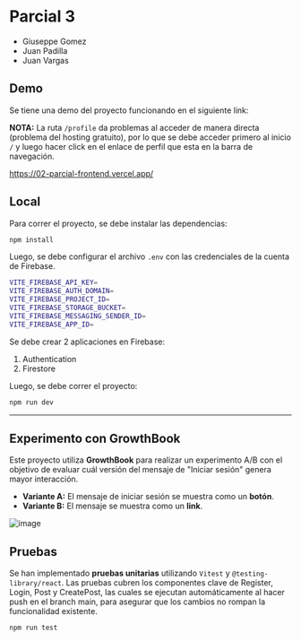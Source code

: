 # Parcial 3

* Giuseppe Gomez
* Juan Padilla
* Juan Vargas

## Demo

Se tiene una demo del proyecto funcionando en el siguiente link:

**NOTA:** La ruta `/profile` da problemas al acceder de manera directa (problema del hosting gratuito), por lo que se debe acceder primero al inicio `/` y luego hacer click en el enlace de perfil que esta en la barra de navegación.

https://02-parcial-frontend.vercel.app/

## Local

Para correr el proyecto, se debe instalar las dependencias:

```bash
npm install
```

Luego, se debe configurar el archivo `.env` con las credenciales de la cuenta de Firebase.

```bash
VITE_FIREBASE_API_KEY=
VITE_FIREBASE_AUTH_DOMAIN=
VITE_FIREBASE_PROJECT_ID=
VITE_FIREBASE_STORAGE_BUCKET=
VITE_FIREBASE_MESSAGING_SENDER_ID=
VITE_FIREBASE_APP_ID=
```

Se debe crear 2 aplicaciones en Firebase:

1. Authentication
2. Firestore

Luego, se debe correr el proyecto:

```bash
npm run dev
```

---

## Experimento con GrowthBook

Este proyecto utiliza **GrowthBook** para realizar un experimento A/B con el objetivo de evaluar cuál versión del mensaje de "Iniciar sesión" genera mayor interacción.

  * **Variante A:** El mensaje de iniciar sesión se muestra como un **botón**.
  * **Variante B:** El mensaje se muestra como un **link**.

![image](https://github.com/user-attachments/assets/06f7ab77-1266-416e-b4c1-6c0c0e82adc4)

## Pruebas

Se han implementado **pruebas unitarias** utilizando `Vitest` y `@testing-library/react`. Las pruebas cubren los componentes clave de Register, Login, Post y CreatePost, las cuales se ejecutan automáticamente al hacer push en el branch main, para asegurar que los cambios no rompan la funcionalidad existente.

```bash
npm run test
```
